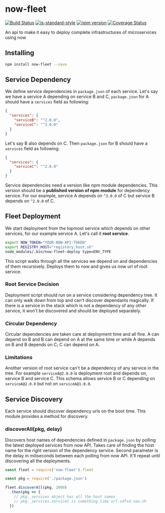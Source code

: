 # now-fleet
<!-- VDOC.badges travis; standard; npm; coveralls -->
<!-- DON'T EDIT THIS SECTION (including comments), INSTEAD RE-RUN `vdoc` TO UPDATE -->
[![Build Status](https://travis-ci.org/vigour-io/now-fleet.svg?branch=master)](https://travis-ci.org/vigour-io/now-fleet)
[![js-standard-style](https://img.shields.io/badge/code%20style-standard-brightgreen.svg)](http://standardjs.com/)
[![npm version](https://badge.fury.io/js/now-fleet.svg)](https://badge.fury.io/js/now-fleet)
[![Coverage Status](https://coveralls.io/repos/github/vigour-io/now-fleet/badge.svg?branch=master)](https://coveralls.io/github/vigour-io/now-fleet?branch=master)
<!-- VDOC END -->

An api to make it easy to deploy complete infrastructures of microservices using now

## Installing

```bash
npm install now-fleet --save
```

## Service Dependency
We define service dependencies in `package.json` of each service. Let's say we have a service A depending on service B and C, `package.json` for A should have a `services` field as following:
```json
{
  "services": {
    "serviceB": "^2.0.0",
    "serviceC": "^3.0.0"
  }
}
```

Let's say B also depends on C. Then `package.json` for B should have a `services` field as following:
```json
{
  "services": {
    "serviceC": "^2.0.0"
  }
}
```

Service dependencies need a version like npm module dependencies. This version should be a **published version of npm module** for dependency service. For our example, service A depends on `^3.0.0` of C but service B depends on `^2.0.0` of C.

## Fleet Deployment
We start deployment from the topmost service which depends on other services, for our example service A. Let's call it **root service**.

```bash
export NOW_TOKEN="YOUR-NOW-API-TOKEN"
export REGISTRY_HOST="registery.host.sh"
node_modules/.bin/now-fleet-deploy type=ENV_TYPE
```

This script walks through all the services we depend on and dependencies of them recursively. Deploys them to now and gives us now url of root service.

### Root Service Decision
Deployment script should run on a service considering dependency tree. It can only walk down from top and can't discover dependants magically. If there is a service in the stack which is not a dependency of any other service, it won't be discovered and should be deployed separately.

### Circular Dependency
Circular dependencies are taken care at deployment time and all fine. A can depend on B and B can depend on A at the same time or while A depends on B and B depends on C; C can depend on A.

### Limitations
Another version of root service can't be a dependency of any service in the tree. For example `serviceA@2.0.0` is deployment root and depends on, service B and service C. This schema allows service B or C depending on `serviceA@2.0.0` but not on `serviceA@1.0.0`.

## Service Discovery
Each service should discover dependency urls on the boot time. This module provides a method for discovery.

### discoverAll(pkg, delay)
Discovers host names of dependencies defined in `package.json` by polling the latest deployed services from now API. Takes care of finding the host name for the right version of the dependency service.
Second parameter is the delay in miliseconds between each polling from now API. It'll repeat until discovering all the deployments. 

```js
const fleet = require('now-fleet').fleet

const pkg = require('./package.json')

fleet.discoverAll(pkg, 2000)
  .then(pkg => {
    // pkg._services object has all the host names
    // pkg._services.serviceC is something like url-sdfsd.now.sh
  })
```
